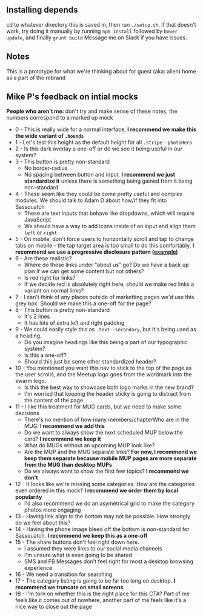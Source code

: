 ## Installing depends
cd to whatever directory this is saved in, then run `./setup.sh`. If that doesn't work, try doing it manually by running `npm install` followed by `bower update`, and finally `grunt build`
Message me on Slack if you have issues.

## Notes
This is a prototype for what we're thinking about for guest (aka: alien) home as a part of the rebrand

## Mike P's feedback on intial mocks
**People who aren't me:** don't try and make sense of these notes, the numbers correspond to a marked up mock

* 0 - This is really wide for a normal interface, **I recommend we make this the wide variant of `.bounds`**
* 1 - Let's test this height as the default height for all `.stripe--photoHero`
* 2 - Is this dark overlay a one-off or do we see it being useful in our system?
* 3 - This button is pretty non-standard
	* No border-radius
	* No spacing between button and input. **I recommend we just standardize it** unless there is something being gained from it being non-standard
* 4 - These seem like they could be come pretty useful and complex modules. We should talk to Adam D about how/if they fit into Sassquatch
	* These are text inputs that behave like dropdowns, which will require JavaScript
	* We should have a way to add icons inside of an input and align them `left` or `right`
* 5 - On mobile, don't force users to horizontally scroll and tap to change tabs on mobile - the tap target area is too small to do this comfortably. **I recommend we use a progressive disclosure pattern ([example](http://codepen.io/Dreamdealer/pen/waVzmK))**
* 6 - Are these realistic?
	* Where do these links under "about us" go? Do we have a back up plan if we can get some content but not others?
	* Is red right for links?
	* If we decide red is absolutely right here, should we make red links a variant on normal links?
* 7 - I can't think of any places outside of marketting pages we'd use this grey box. Should we make this a one-off for the page?
* 8 - This button is pretty non-standard
	* It's 2 lines
	* It has lots of extra left and right padding
* 9 - We could easily style this as `.text--secondary`, but it's being used as a heading.
	* Do you imagine headings like this being a part of our typographic system?
	* Is this a one-off?
	* Should this just be some other standardized header?
* 10 - You mentioned you want this nav to stick to the top of the page as the user scrolls, and the Meetup logo goes from the wordmark into the swarm logo.
	* Is this the best way to showcase both logo marks in the new brand?
	* I'm worried that keeping the header sticky is going to distract from the content of the page
* 11 - I like this treatment for MUG cards, but we need to make some decisions
	* There's no mention of how many members/chapterWho are in the MUG. **I recommend we add this**
	* Do we want to always show the next scheduled MUP below the card?  **I recommend we keep it**
	* What do MUGs without an upcoming MUP look like?
	* Are the MUP and the MUG separate links? **For now, I recommend we keep them separate because mobile MUP pages are more separate from the MUG than desktop MUPs**
	* Do we always want to show the first few topics? **I recommend we don't**
* 12 - It looks like we're missing some categories. How are the categories even ordered in this mock? **I recommend we order them by local popularity**
  * I'd also recommend we do an asymetrical grid to make the category photos more engaging
* 13 - Having link align to the bottom may not be possible. How strongly do we feel about this?
* 14 - Having the phone image bleed off the bottom is non-standard for Sassquatch. **I recommend we keep this as a one-off**
* 15 - The share buttons don't feel right down here.
	* I assumed they were links to our social media channels
	* I'm unsure what is even going to be shared
	* SMS and FB Messages don't feel right for most a desktop browsing experience
* 16 - We need a transition for searching
* 17 - The category listing is going to be far too long on desktop. **I recommend we truncate on small screens**
* 18 - I'm torn on whether this is the right place for this CTA? Part of me feels like it comes out of nowhere, another part of me feels like it's a nice way to close out the page

